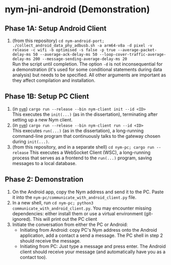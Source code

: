 # nym-jni-android (Demonstration)

## Phase 1A: Setup Android Client

1. (from this repository) `cd nym-android-port; ./collect_android_data_phy_adbusb.sh -a arm64-v8a -d pixel -v release -c wifi -b optimised -s false -p true --average-packet-delay-ms 50 --average-ack-delay-ms 50 --loop-cover-traffic-average-delay-ms 200 --message-sending-average-delay-ms 20`\
   Run the script until completion. The option `-d` is not inconsequential for a demonstration (it's used for some conditional statements during data analysis) but needs to be specified. All other arguments are important as they affect compilation and installation.

## Phase 1B: Setup PC Client

1. (in [`nym`](https://github.com/jackykwe/nym)) `cargo run --release --bin nym-client init --id <ID>`\
   This executes the `init(...)` (as in the dissertation), terminating after setting up a new Nym client.
2. (in [`nym`](https://github.com/jackykwe/nym)) `cargo run --release --bin nym-client run --id <ID>`\
   This executes `run(...)` (as in the dissertation), a long-running command-line program that continuously talks to the gateway chosen during `init(...)`.
3. (from this repository, and in a separate shell) `cd nym-pc; cargo run --release`
   This executes a WebSocket Client (WSC), a long-running process that serves as a frontend to the `run(...)` program, saving messages to a local database.

## Phase 2: Demonstration

1. On the Android app, copy the Nym address and send it to the PC. Paste it into the `nym-pc/communicate_with_android_client.py` file.
2. In a new shell, run `cd nym-pc; python3 communicate_with_android_client.py`. You may encounter missing dependencies: either install them or use a virtual environment (git-ignored). This will print out the PC client
3. Initiate the conversation from either the PC or Android:
   - Initiating from Android: copy PC's Nym address onto the Android application, add a contact a send a message. The PC shell in step 2 should receive the message.
   - Initiating from PC: Just type a message and press enter. The Android client should receive your message (and automatically have you as a contact too).
